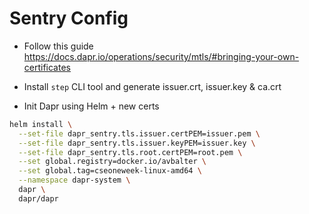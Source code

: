# Sentry Config

- Follow this guide https://docs.dapr.io/operations/security/mtls/#bringing-your-own-certificates

- Install `step` CLI tool and generate issuer.crt, issuer.key & ca.crt

- Init Dapr using Helm + new certs

```bash
helm install \
  --set-file dapr_sentry.tls.issuer.certPEM=issuer.pem \
  --set-file dapr_sentry.tls.issuer.keyPEM=issuer.key \
  --set-file dapr_sentry.tls.root.certPEM=root.pem \
  --set global.registry=docker.io/avbalter \
  --set global.tag=cseoneweek-linux-amd64 \
  --namespace dapr-system \
  dapr \
  dapr/dapr
```
